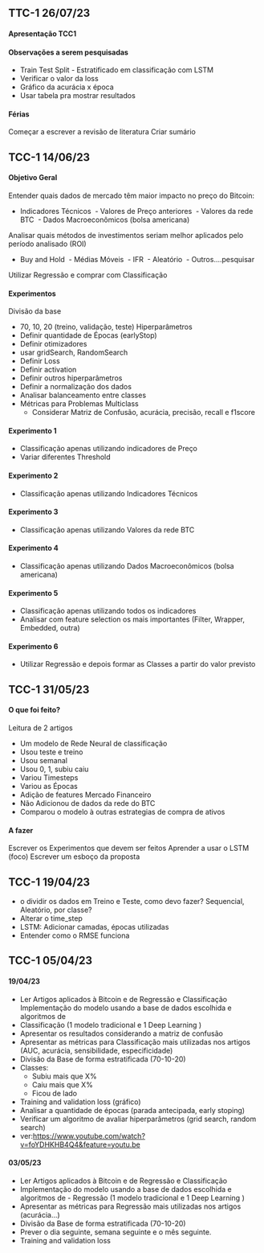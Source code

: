 ## TTC-1 26/07/23
#### Apresentação TCC1
#### Observações a serem pesquisadas
 - Train Test Split - Estratificado em classificação com LSTM
 - Verificar o valor da loss
 - Gráfico da acurácia x época
 - Usar tabela pra mostrar resultados
#### Férias
Começar a escrever a revisão de literatura 
Criar sumário



## TCC-1 14/06/23
#### Objetivo Geral
Entender quais dados de mercado têm maior impacto no preço do Bitcoin:
- Indicadores Técnicos
 - Valores de Preço anteriores
 - Valores da rede BTC
 - Dados Macroeconômicos (bolsa americana)
  
Analisar quais métodos de investimentos seriam melhor aplicados pelo período analisado (ROI)
- Buy and Hold
 - Médias Móveis
 - IFR
 - Aleatório
 - Outros....pesquisar
  
Utilizar Regressão e comprar com Classificação

#### Experimentos
Divisão da base
- 70, 10, 20 (treino, validação, teste)
Hiperparâmetros
- Definir quantidade de Épocas (earlyStop)
- Definir otimizadores
- usar gridSearch, RandomSearch
- Definir Loss
- Definir activation
- Definir outros hiperparâmetros
- Definir a normalização dos dados
- Analisar balanceamento entre classes
- Métricas para Problemas Multiclass
   - Considerar Matriz de Confusão, acurácia, precisão, recall e f1score
#### Experimento 1
- Classificação apenas utilizando indicadores de Preço
- Variar diferentes Threshold
#### Experimento 2
- Classificação apenas utilizando Indicadores Técnicos
#### Experimento 3
 - Classificação apenas utilizando Valores da rede BTC
#### Experimento 4
 - Classificação apenas utilizando Dados Macroeconômicos (bolsa americana)
#### Experimento 5
 - Classificação apenas utilizando todos os indicadores 
 - Analisar com feature selection os mais importantes (Filter, Wrapper, Embedded, outra)
#### Experimento 6
- Utilizar Regressão e depois formar as Classes a partir do valor previsto

## TCC-1 31/05/23

#### O que foi feito?
Leitura de 2 artigos 
- Um modelo de Rede Neural de classificação
- Usou teste e treino
- Usou semanal
- Usou 0, 1, subiu caiu
- Variou Timesteps
- Variou as Épocas
- Adição de features Mercado Financeiro
- Não Adicionou de dados da rede do BTC
- Comparou o modelo à outras estrategias de compra de ativos
#### A fazer
Escrever os Experimentos que devem ser feitos
Aprender a usar o LSTM (foco)
Escrever um esboço da proposta


## TCC-1 19/04/23
 - o dividir os dados em Treino e Teste, como devo fazer? Sequencial, Aleatório, por classe?
 - Alterar o time_step 
 - LSTM: Adicionar camadas, épocas utilizadas
 - Entender como o RMSE funciona


## TCC-1 05/04/23

#### 19/04/23
- Ler Artigos aplicados à Bitcoin e de Regressão e Classificação
Implementação do modelo usando a base de dados escolhida e algoritmos de 
- Classificação (1 modelo tradicional e 1 Deep Learning )
- Apresentar os resultados considerando a matriz de confusão 
- Apresentar as métricas para Classificação mais utilizadas nos artigos (AUC, acurácia, sensibilidade, especificidade)
- Divisão da Base de forma estratificada (70-10-20)
- Classes: 
  - Subiu mais que X%
  - Caiu mais que X%
  - Ficou de lado
- Training and validation loss (gráfico)
- Analisar a quantidade de épocas (parada antecipada, early stoping)
- Verificar um algoritmo de avaliar hiperparâmetros (grid search, random search)
- ver:https://www.youtube.com/watch?v=foYDHKHB4Q4&feature=youtu.be

#### 03/05/23
- Ler Artigos aplicados à Bitcoin e de Regressão e Classificação
- Implementação do modelo usando a base de dados escolhida e algoritmos de - Regressão (1 modelo tradicional e 1 Deep Learning )
- Apresentar as métricas para Regressão mais utilizadas nos artigos (acurácia...)
- Divisão da Base de forma estratificada (70-10-20)
- Prever o dia seguinte, semana seguinte e o mês seguinte.
- Training and validation loss